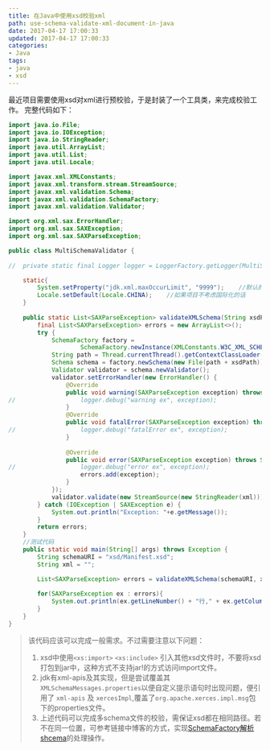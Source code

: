```yaml
---
title: 在Java中使用xsd校验xml
path: use-schema-validate-xml-document-in-java
date: 2017-04-17 17:00:33
updated: 2017-04-17 17:00:33
categories:
- Java
tags:
- java
- xsd
---
```


最近项目需要使用xsd对xml进行预校验，于是封装了一个工具类，来完成校验工作。<!--more-->
完整代码如下：
    
``` java
import java.io.File;
import java.io.IOException;
import java.io.StringReader;
import java.util.ArrayList;
import java.util.List;
import java.util.Locale;

import javax.xml.XMLConstants;
import javax.xml.transform.stream.StreamSource;
import javax.xml.validation.Schema;
import javax.xml.validation.SchemaFactory;
import javax.xml.validation.Validator;

import org.xml.sax.ErrorHandler;
import org.xml.sax.SAXException;
import org.xml.sax.SAXParseException;

public class MultiSchemaValidator {
	
//	private static final Logger logger = LoggerFactory.getLogger(MultiSchemaValidator.class);

	static{
		System.setProperty("jdk.xml.maxOccurLimit", "9999");    //默认的maxOccur为5000，而我们项目中要求9999
		Locale.setDefault(Locale.CHINA);    //如果项目不考虑国际化的话
	}
		
	public static List<SAXParseException> validateXMLSchema(String xsdPath, String xml){
		final List<SAXParseException> errors = new ArrayList<>();
        try {
            SchemaFactory factory = 
                    SchemaFactory.newInstance(XMLConstants.W3C_XML_SCHEMA_NS_URI);
            String path = Thread.currentThread().getContextClassLoader().getResource("").getPath();
            Schema schema = factory.newSchema(new File(path + xsdPath));
            Validator validator = schema.newValidator();
            validator.setErrorHandler(new ErrorHandler() {
				@Override
				public void warning(SAXParseException exception) throws SAXException {
//					logger.debug("warning ex", exception);
				}
				@Override
				public void fatalError(SAXParseException exception) throws SAXException {
//					logger.debug("fatalError ex", exception);
				}
				
				@Override
				public void error(SAXParseException exception) throws SAXException {
//					logger.debug("error ex", exception);
					errors.add(exception);
				}
			});
            validator.validate(new StreamSource(new StringReader(xml)));
        } catch (IOException | SAXException e) {
            System.out.println("Exception: "+e.getMessage());
        }
        return errors;
    }
    //测试代码
	public static void main(String[] args) throws Exception {
		String schemaURI = "xsd/Manifest.xsd";
        String xml = "";

        List<SAXParseException> errors = validateXMLSchema(schemaURI, xml);
		
		for(SAXParseException ex : errors){
			System.out.println(ex.getLineNumber() + "行," + ex.getColumnNumber() + "列," + ex.getMessage());
		} 
    }
}
```



   > 该代码应该可以完成一般需求。不过需要注意以下问题：
   > 1. xsd中使用`<xs:import>` `<xs:include>` 引入其他xsd文件时，不要将xsd打包到jar中，这种方式不支持jar!的方式访问import文件。
   > 2. jdk有xml-apis及其实现，但是尝试覆盖其`XMLSchemaMessages.properties`以便自定义提示语句时出现问题，便引用了 `xml-apis` 及 `xercesImpl`,覆盖了`org.apache.xerces.impl.msg`包下的properties文件。
   > 3. 上述代码可以完成多schema文件的校验，需保证xsd都在相同路径。若不在同一位置，可参考链接中博客的方式，实现[SchemaFactory解析shcema][1]的处理操作。




[1]: http://blog.csdn.net/hld_hepeng/article/details/6318663